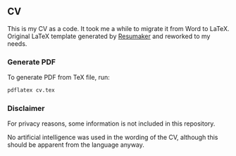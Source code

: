 ## CV

This is my CV as a code. It took me a while to migrate it from Word to LaTeX. <br> 
Original LaTeX template generated by [Resumaker](https://resuai.io) and reworked to my needs.


### Generate PDF

To generate PDF from TeX file, run:

```bash
pdflatex cv.tex
```


### Disclaimer

For privacy reasons, some information is not included in this repository.

No artificial intelligence was used in the wording of the CV, although this should be apparent from the language
anyway.
